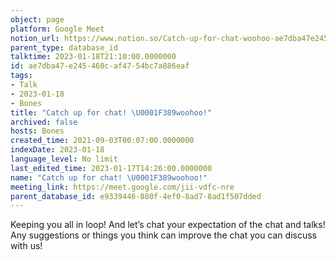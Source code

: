 ```yaml
---
object: page
platform: Google Meet
notion_url: https://www.notion.so/Catch-up-for-chat-woohoo-ae7dba47e245460caf4754bc7a886eaf
parent_type: database_id
talktime: 2023-01-18T21:10:00.0000000
id: ae7dba47-e245-460c-af47-54bc7a886eaf
tags:
- Talk
- 2023-01-18
- Bones
title: "Catch up for chat! \U0001F389woohoo!"
archived: false
hosts: Bones
created_time: 2021-09-03T00:07:00.0000000
indexDate: 2023-01-18
language_level: No limit
last_edited_time: 2023-01-17T14:26:00.0000000
name: "Catch up for chat! \U0001F389woohoo!"
meeting_link: https://meet.google.com/jii-vdfc-nre
parent_database_id: e9339446-880f-4ef0-8ad7-8ad1f507dded
---
```


Keeping you all in loop! And let’s chat your expectation of the chat and talks!
Any suggestions or things you think can improve the chat you can discuss with us!





